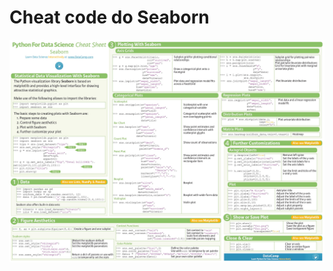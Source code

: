 # Cheat code do Seaborn

![Funções básicas](https://github.com/ML-Passionate/Python-Libs-Public/blob/main/images/Python_Seaborn_Cheat_Sheet_page-0001.jpg)

